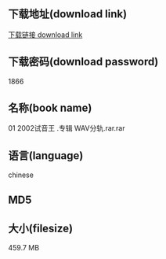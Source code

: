 ## 下载地址(download link)
[下载链接 download link](https://voluble-croquembouche-d321dc.netlify.app/?s=01+2002%E8%AF%95%E9%9F%B3%E7%8E%8B+.%E4%B8%93%E8%BE%91+WAV%E5%88%86%E8%BD%A8.rar)

## 下载密码(download password)
1866

## 名称(book name)
01 2002试音王 .专辑 WAV分轨.rar.rar

## 语言(language)
chinese

## MD5


## 大小(filesize)
459.7 MB
